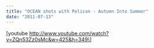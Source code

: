 ```yaml
---
title: "OCEAN shots with Pelican - Autumn Into Summer"
date: "2011-07-13"
---
```


\[youtube http://www.youtube.com/watch?v=ZQn53Zz0sMc&w=425&h=349\]
